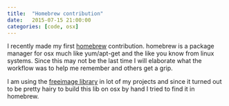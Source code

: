 ```yaml
---
title:  "Homebrew contribution"
date:   2015-07-15 21:00:00
categories: [code, osx]
---
```


I recently made my first [homebrew]() contribution. homebrew is a package manager for osx much like yum/apt-get and the like you know from linux systems.
Since this may not be the last time I will elaborate what the workflow was to help me remember and others get a grip.

I am using the [freeimage library]() in  lot of my projects and since it turned out to be pretty hairy to build this lib on osx by hand I tried to find it in homebrew. 